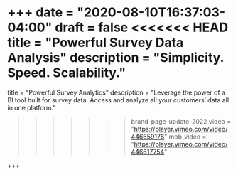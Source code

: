 +++
date = "2020-08-10T16:37:03-04:00"
draft = false
<<<<<<< HEAD
title = "Powerful Survey Data Analysis"
description = "Simplicity. Speed. Scalability."
=======
title = "Powerful Survey Analytics"
description = "Leverage the power of a BI tool built for survey data. Access and analyze all your customers’ data all in one platform."
>>>>>>> brand-page-update-2022
video = "https://player.vimeo.com/video/446659176"
mob_video = "https://player.vimeo.com/video/446617754"

+++

